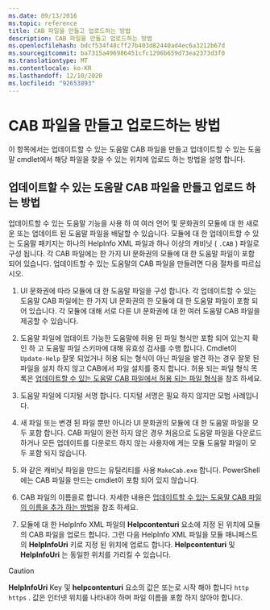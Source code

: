 ```yaml
---
ms.date: 09/13/2016
ms.topic: reference
title: CAB 파일을 만들고 업로드하는 방법
description: CAB 파일을 만들고 업로드하는 방법
ms.openlocfilehash: bdcf534f48cff27b403d82440ad4ec6a3212b67d
ms.sourcegitcommit: ba7315a496986451cfc1296b659d73ea2373d3f0
ms.translationtype: MT
ms.contentlocale: ko-KR
ms.lasthandoff: 12/10/2020
ms.locfileid: "92653893"
---
```

# <a name="how-to-create-and-upload-cab-files"></a>CAB 파일을 만들고 업로드하는 방법

이 항목에서는 업데이트할 수 있는 도움말 CAB 파일을 만들고 업데이트할 수 있는 도움말 cmdlet에서 해당 파일을 찾을 수 있는 위치에 업로드 하는 방법을 설명 합니다.

## <a name="how-to-create-and-upload-updatable-help-cab-files"></a>업데이트할 수 있는 도움말 CAB 파일을 만들고 업로드 하는 방법

업데이트할 수 있는 도움말 기능을 사용 하 여 여러 언어 및 문화권의 모듈에 대 한 새로운 또는 업데이트 된 도움말 파일을 배달할 수 있습니다. 모듈에 대 한 업데이트할 수 있는 도움말 패키지는 하나의 HelpInfo XML 파일과 하나 이상의 캐비닛 ( `.CAB` ) 파일로 구성 됩니다. 각 CAB 파일에는 한 가지 UI 문화권의 모듈에 대 한 도움말 파일이 포함 되어 있습니다. 업데이트할 수 있는 도움말의 CAB 파일을 만들려면 다음 절차를 따르십시오.

1. UI 문화권에 따라 모듈에 대 한 도움말 파일을 구성 합니다. 각 업데이트할 수 있는 도움말 CAB 파일에는 한 가지 UI 문화권의 한 모듈에 대 한 도움말 파일이 포함 되어 있습니다. 각 모듈에 대해 서로 다른 UI 문화권에 대 한 여러 도움말 CAB 파일을 제공할 수 있습니다.

1. 도움말 파일에 업데이트 가능한 도움말에 허용 된 파일 형식만 포함 되어 있는지 확인 하 고 도움말 파일 스키마에 대해 유효성 검사를 수행 합니다. Cmdlet이 `Update-Help` 잘못 되었거나 허용 되는 형식이 아닌 파일을 발견 하는 경우 잘못 된 파일을 설치 하지 않고 CAB에서 파일 설치를 중지 합니다. 허용 되는 파일 형식 목록은 [업데이트할 수 있는 도움말 CAB 파일에서 허용 되는 파일 형식](./file-types-permitted-in-an-updatable-help-cab-file.md)을 참조 하세요.

1. 도움말 파일에 디지털 서명 합니다. 디지털 서명은 필요 하지 않지만 모범 사례입니다.

1. 새 파일 또는 변경 된 파일 뿐만 아니라 UI 문화권의 모듈에 대 한 도움말 파일을 모두 포함 합니다. CAB 파일이 완전 하지 않은 경우 처음으로 도움말 파일을 다운로드 하거나 모든 업데이트를 다운로드 하지 않는 사용자에 게는 모듈 도움말 파일이 모두 포함 되지 않습니다.

1. 와 같은 캐비닛 파일을 만드는 유틸리티를 사용 `MakeCab.exe` 합니다. PowerShell에는 CAB 파일을 만드는 cmdlet이 포함 되어 있지 않습니다.

1. CAB 파일의 이름을로 합니다. 자세한 내용은 [업데이트할 수 있는 도움말 CAB 파일의 이름을 추가 하는 방법](./how-to-name-an-updatable-help-cab-file.md)을 참조 하세요.

1. 모듈에 대 한 HelpInfo XML 파일의 **Helpcontenturi** 요소에 지정 된 위치에 모듈의 CAB 파일을 업로드 합니다. 그런 다음 HelpInfo XML 파일을 모듈 매니페스트의 **HelpInfoUri** 키로 지정 된 위치에 업로드 합니다. **Helpcontenturi** 및 **HelpInfoUri** 는 동일한 위치를 가리킬 수 있습니다.

> [!CAUTION]
> **HelpInfoUri** Key 및 **helpcontenturi** 요소의 값은 또는로 시작 해야 합니다 `http` `https` . 값은 인터넷 위치를 나타내야 하며 파일 이름을 포함 하지 않아야 합니다.
